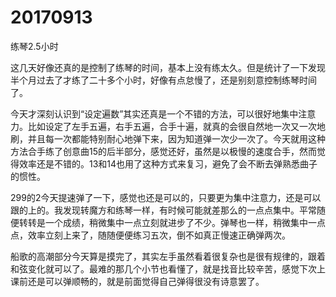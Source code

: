 # 20170913

练琴2.5小时

这几天好像还真的是控制了练琴的时间，基本上没有练太久。但是统计了一下发现半个月过去了才练了二十多个小时，好像有点怠慢了，还是别刻意控制练琴时间了。

今天才深刻认识到“设定遍数”其实还真是一个不错的方法，可以很好地集中注意力。比如设定了左手五遍，右手五遍，合手十遍，就真的会很自然地一次又一次地刷，并且每一次都能特别耐心地弹下来，因为知道弹一次少一次了。今天就用这种方法合手练了创意曲15的后半部分，感觉还好，虽然是以极慢的速度合手，然而觉得效率还是不错的。13和14也用了这种方式来复习，避免了会不断去弹熟悉曲子的惯性。

299的2今天提速弹了一下，感觉也还是可以的，只要更为集中注意力，还是可以跟的上的。我发现转魔方和练琴一样，有时候可能就差那么的一点点集中。平常随便转转是一个成绩，稍微集中一点立刻就进步了不少。弹琴也一样，稍微集中一点点，效率立刻上来了，随随便便练习五次，倒不如真正慢速正确弹两次。

船歌的高潮部分今天算是摸完了，其实左手虽然看着很复杂也是很有规律的，跟着和弦变化就可以了。最难的那几个小节也看懂了，就是找音比较辛苦，感觉下次上课前还是可以弹顺畅的，就是前面觉得自己弹得很没有诗意罢了。
